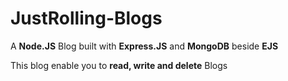 # JustRolling-Blogs
 <p>A <b>Node.JS</b> Blog built with <b>Express.JS</b> and <b>MongoDB</b> beside <b>EJS</b></p>
 <p>This blog enable you to <b>read, write and delete</b> Blogs</p>
